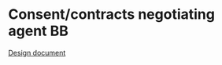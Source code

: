 # Consent/contracts negotiating agent BB

[Design document](Consent‐contracts%20negotiating%20agent%20BB%20–%20Design%20document.md)
